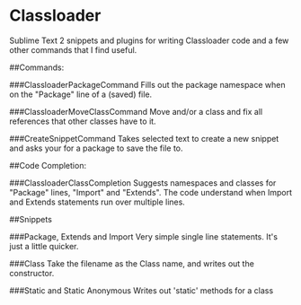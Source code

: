 Classloader
===========

Sublime Text 2 snippets and plugins for writing Classloader code and a few other commands that I find useful.

##Commands:

###ClassloaderPackageCommand
Fills out the package namespace when on the "Package" line of a (saved) file.

###ClassloaderMoveClassCommand 
Move and/or a class and fix all references that other classes have to it.

###CreateSnippetCommand 
Takes selected text to create a new snippet and asks your for a package to save the file to.

##Code Completion:

###ClassloaderClassCompletion 
Suggests namespaces and classes for "Package" lines, "Import" and "Extends". The code understand when Import and Extends statements run over multiple lines.

##Snippets

###Package, Extends and Import
Very simple single line statements. It's just a little quicker.

###Class
Take the filename as the Class name, and writes out the constructor.

###Static and Static Anonymous
Writes out 'static' methods for a class
